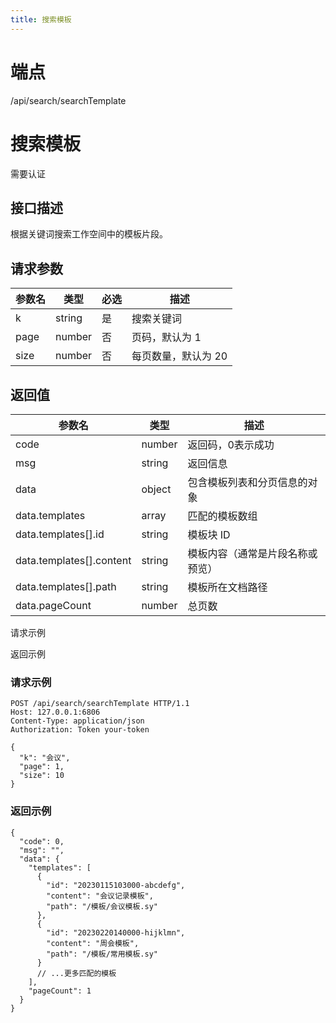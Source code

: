 ```yaml
---
title: 搜索模板
---
```

# 端点

/api/search/searchTemplate

# 搜索模板

需要认证

## 接口描述

根据关键词搜索工作空间中的模板片段。

## 请求参数

| 参数名 | 类型 | 必选 | 描述 |
| --- | --- | --- | --- |
| k | string | 是 | 搜索关键词 |
| page | number | 否 | 页码，默认为 1 |
| size | number | 否 | 每页数量，默认为 20 |

## 返回值

| 参数名 | 类型 | 描述 |
| --- | --- | --- |
| code | number | 返回码，0表示成功 |
| msg | string | 返回信息 |
| data | object | 包含模板列表和分页信息的对象 |
| data.templates | array | 匹配的模板数组 |
| data.templates\[\].id | string | 模板块 ID |
| data.templates\[\].content | string | 模板内容（通常是片段名称或预览） |
| data.templates\[\].path | string | 模板所在文档路径 |
| data.pageCount | number | 总页数 |

请求示例

返回示例

### 请求示例

```
POST /api/search/searchTemplate HTTP/1.1
Host: 127.0.0.1:6806
Content-Type: application/json
Authorization: Token your-token

{
  "k": "会议",
  "page": 1,
  "size": 10
}
```

### 返回示例

```
{
  "code": 0,
  "msg": "",
  "data": {
    "templates": [
      {
        "id": "20230115103000-abcdefg",
        "content": "会议记录模板",
        "path": "/模板/会议模板.sy"
      },
      {
        "id": "20230220140000-hijklmn",
        "content": "周会模板",
        "path": "/模板/常用模板.sy"
      }
      // ...更多匹配的模板
    ],
    "pageCount": 1
  }
}
```

